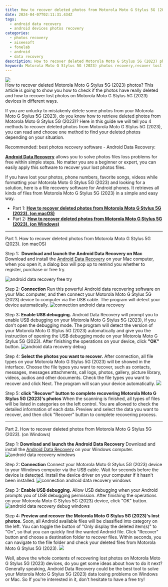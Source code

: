 ```yaml
---
title: How to recover deleted photos from Motorola Moto G Stylus 5G (2023).
date: 2024-04-07T02:11:31.434Z
tags: 
  - android data recovery
  - android devices photos recovery
categories: 
  - photos recovery
  - aiseesoft
  - fonelab
  - android
  - data recovery
description: How to recover deleted Motorola Moto G Stylus 5G (2023) photos? This article is going to show you how to check if the photos have really deleted and how to recover lost photos on Motorola Moto G Stylus 5G (2023) devices in different ways.
keyword: Motorola Moto G Stylus 5G (2023) photos recovery,recover lost photos from Motorola Moto G Stylus 5G (2023),undelete photos from Motorola Moto G Stylus 5G (2023),android photos retrieval,retrieve wiped photos Motorola Moto G Stylus 5G (2023),save erased photos from Motorola Moto G Stylus 5G (2023),extract photos from water damaged phone Motorola Moto G Stylus 5G (2023),how to recover photos Motorola Moto G Stylus 5G (2023),does the Motorola Moto G Stylus 5G (2023) have a backup for deleted photos,recover deleted photos 2018 for Motorola Moto G Stylus 5G (2023),lost all photos in Motorola Moto G Stylus 5G (2023) again,Motorola Moto G Stylus 5G (2023) retrieve deleted photos
---
```


<img src="https://img0mobiles.techidaily.com/images/best-assets/devices/motorola/motorola-moto-g-stylus-5g-(2023)/1.jpg" class="atpl-imgstyle"  />

<div class="atpl-content atpl-for-fonelab-android recover-photos">

<div class="atpl-post-description-part-1">
How to recover deleted Motorola Moto G Stylus 5G (2023) photos? This article is going to show you how to check if the photos have really deleted and how to recover lost photos on Motorola Moto G Stylus 5G (2023) devices in different ways.
</div>



<div class="atpl-post-description-part-2">
<div class="tpl-content-sub-paragraph-content">
  <p>
If you are unlucky to mistakenly delete some photos from your Motorola Moto G Stylus 5G (2023), do you know how to retrieve deleted photos from Motorola Moto G Stylus 5G (2023)? Here in this guide we will tell you 4 methods to recover deleted photos from Motorola Moto G Stylus 5G (2023), you can read and choose one method to find your deleted photos depending on your situation.
  </p>
</div>
</div>

<div class="atpl-post-description-part-3">
<div class="tpl-content-sub-paragraph-title">
  Recommended: best photos recovery software - Android Data Recovery:
</div>
<div class="tpl-content-sub-paragraph-content">
  <p>
    <a href="https://tools.techidaily.com/aiseesoft-android-data-recovery/" ><strong>Android Data Recovery</strong></a> allows you to solve photos files loss problems for free within simple steps. No matter you are a beginner or expert, you can easily apply this software to recover your lost photos files.
  </p>
</div>
<div class="tpl-content-sub-paragraph-content">
    <p>
      If you have lost your photos, phone numbers, favorite songs, videos while formatting your Motorola Moto G Stylus 5G (2023) and looking for a solution, here is a file recovery software for Android phones. It retrieves all kinds of files from Motorola Moto G Stylus 5G (2023) in a simple and easy way.
    </p>
</div>
</div>

<ul>
  <li>Part 1: <strong><a href="#p1"> How to recover deleted photos from Motorola Moto G Stylus 5G (2023).  (on macOS)</a></strong></li>
  <li>Part 2: <strong><a href="#p2"> How to recover deleted photos from Motorola Moto G Stylus 5G (2023).  (on Windows)</a></strong></li>
</ul>




<!-- Part 1 -->
<a id="p1" name="p1" ></a><hr>

<div>
  <span class="atpl-step-part-style">Part 1. How to recover deleted photos from Motorola Moto G Stylus 5G (2023). (on macOS)</span>
</div>  

<span class="atpl-stepstyle-a"><span>Step 1: </span></span> <strong>Download and launch the Android Data Recovery on Mac</strong>
Download and install the <a href="https://tools.techidaily.com/aiseesoft-android-data-recovery/" >Android Data Recovery</a> on your Mac computer, when you open it, a dialog box will pop up to remind you whether to register, purchase or free try.

<img src="https://tools.techidaily.com/images/apps/aiseesoft/android-data-recovery/mac-free-try.png" class="atpl-imgstyle" alt="android data recovery free try" />

<span class="atpl-stepstyle-a"><span>Step 2: </span></span> <strong>Connection</strong>
Run this powerful Android data recovering software on your Mac computer, and then connect your Motorola Moto G Stylus 5G (2023) device to computer via the USB cable. The program will detect your device automatically.
<img src="https://tools.techidaily.com/images/apps/aiseesoft/android-data-recovery/mac-connection-interface.jpg" class="atpl-imgstyle" alt="connection android data recovery" />

<span class="atpl-stepstyle-a"><span>Step 3: </span></span> <strong>Enable USB debugging.</strong>
Android Data Recovery will prompt you to enable USB debugging on your Motorola Moto G Stylus 5G (2023), if you don't open the debugging mode. The program will detect the version of your Motorola Moto G Stylus 5G (2023) automatically and give you the instruction of opening the USB debugging mode on your Motorola Moto G Stylus 5G (2023). After finishing the operations on your device, click <strong>"OK"</strong> button.
<img src="https://tools.techidaily.com/images/apps/aiseesoft/android-data-recovery/mac-android-usb-debug.jpg"  class="atpl-imgstyle" alt="android data recovery debug" />

<span class="atpl-stepstyle-a"><span>Step 4: </span></span> <strong>Select the photos you want to recover.</strong>
After connection, all file types on your Motorola Moto G Stylus 5G (2023) will be showed in the interface. Choose the file types you want to recover, such as contacts, messages, messages attachments, call logs, photos, gallery, picture library, videos, audios and other documents. Check the file types you want to recover and click Next. The program will scan your device automatically.
<img src="https://tools.techidaily.com/images/apps/aiseesoft/android-data-recovery/mac-choose-type-photos.jpg" class="atpl-imgstyle"  />

<span class="atpl-stepstyle-a"><span>Step 5: </span></span> <strong>click "Recover" button to  complete recovering Motorola Moto G Stylus 5G (2023)'s photos</strong>
When the scanning is finished, all types of files will be listed in categories on the left control. You are allowed to check the detailed information of each data. Preview and select the data you want to recover, and then click "Recover" button to complete recovering process.


<a id="p2" name="p2"></a><hr>

<!-- Part 2 -->
<div>
  <span class="atpl-step-part-style">Part 2. How to recover deleted photos from Motorola Moto G Stylus 5G (2023). (on Windows)</span>
</div>

<span class="atpl-stepstyle-a"><span>Step 1: </span></span> <strong>Download and launch the Android Data Recovery</strong>
Download and install the <a href="https://tools.techidaily.com/aiseesoft-android-data-recovery/" >Android Data Recovery</a> on your Windows computer.
<img src="https://tools.techidaily.com/images/apps/aiseesoft/android-data-recovery/win-start-interface.png"  class="atpl-imgstyle" alt="android data recovery windows" />

<span class="atpl-stepstyle-a"><span>Step 2: </span></span> <strong>Connection</strong>
Connect your Motorola Moto G Stylus 5G (2023) device to your Windows computer via the USB cable. Wait for seconds before the device is detected. Install the device driver on your computer if it hasn't been installed.
<img src="https://tools.techidaily.com/images/apps/aiseesoft/android-data-recovery/win-connection-interface.png" class="atpl-imgstyle" alt="connection android data recovery windows" />

<span class="atpl-stepstyle-a"><span>Step 3: </span></span> <strong>Enable USB debugging.</strong>
Allow USB debugging when your Android prompts you of USB debugging permission. After finishing the operations on your Motorola Moto G Stylus 5G (2023) device, click "OK" button.
<img src="https://tools.techidaily.com/images/apps/aiseesoft/android-data-recovery/win-android-usb-debug.png" class="atpl-imgstyle" alt="android data recovery debug windows" />

<span class="atpl-stepstyle-a"><span>Step 4: </span></span> <strong>Preview and recover the Motorola Moto G Stylus 5G (2023)'s lost photos.</strong>
Soon, all Android available files will be classified into category on the left. You can toggle the button of "Only display the deleted item(s)" to "On", so that you can quickly find the wanted Android file. Click "Recover" button and choose a destination folder to recover files. Within seconds, you can navigate to the file folder and check your deleted files from Motorola Moto G Stylus 5G (2023).
<img src="https://tools.techidaily.com/images/apps/aiseesoft/android-data-recovery/win-recover-photos.png" class="atpl-imgstyle"  />

<div class="atpl-post-description-part-4">
<div class="tpl-content-sub-paragraph-normal">
    <p>
        Well, above the whole contents of recovering lost photos on Motorola Moto G Stylus 5G (2023) devices, do you get some ideas about how to do it next? Generally speaking, Android Data Recovery could be the best tool to solve your Motorola Moto G Stylus 5G (2023) data losing problems on Windows or Mac. So If you're interested in it, don't hesitate to have a free try!
    </p>
</div>
</div>

<ins class="adsbygoogle"
     style="display:block"
     data-ad-client="ca-pub-7571918770474297"
     data-ad-slot="8358498916"
     data-ad-format="auto"
     data-full-width-responsive="true"></ins>



</div>